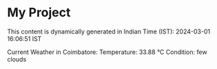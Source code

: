 # My Project

This content is dynamically generated in Indian Time (IST): 2024-03-01 16:06:51 IST


Current Weather in Coimbatore:
Temperature: 33.88 °C
Condition: few clouds
